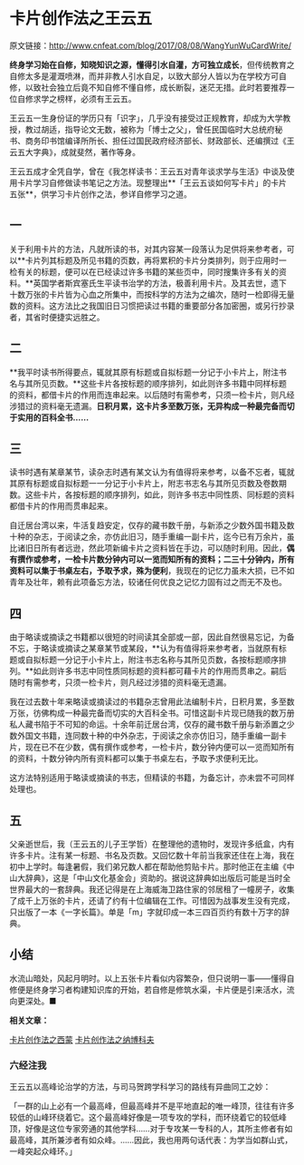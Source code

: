 # 卡片创作法之王云五

原文链接：http://www.cnfeat.com/blog/2017/08/08/WangYunWuCardWrite/

**终身学习始在自修，知晓知识之源，懂得引水自灌，方可独立成长**，但传统教育之自修太多是灌溉喷淋，而并非教人引水自足，以致大部分人皆以为在学校方可自修，以致社会独立后竟不知自修不懂自修，成长断裂，迷茫无措。此时若要推荐一位自修求学之榜样，必须有王云五。

王云五一生身份证的学历只有「识字」，几乎没有接受过正规教育，却成为大学教授，教过胡适，指导论文无数，被称为「博士之父」，曾任民国临时大总统府秘书、商务印书馆编译所所长、担任过国民政府经济部长、财政部长、还编撰过《王云五大字典》，成就斐然，著作等身。

王云五成才全凭自学，曾在《我怎样读书：王云五对青年谈求学与生活》中谈及使用卡片学习自修做读书笔记之方法。现整理出**「王云五谈如何写卡片」的卡片五张**，供学习卡片创作之法，参详自修学习之道。

## 一

关于利用卡片的方法，凡就所读的书，对其内容某一段落认为足供将来参考者，可以**卡片列其标题及所见书籍的页数，再将累积的卡片分类排列，则于应用时一检有关的标题，便可以在已经读过许多书籍的某些页中，同时搜集许多有关的资料。**英国学者斯宾塞氏生平读书治学的方法，极善利用卡片。及其去世，遗下十数万张的卡片皆为心血之所集中，而按科学的方法为之编次，随时一检即得无量数的资料。这方法比之我国旧日习惯把读过书籍的重要部分各加密圈，或另行抄录者，其省时便捷实远胜之。

## 二

**我平时读书所得要点，辄就其原有标题或自拟标题一分记于小卡片上，附注书名与其所见页数。**这些卡片各按标题的顺序排列，如此则许多书籍中同样标题的资料，都借卡片的作用而连串起来。以后随时有需参考，只须一检卡片，则凡经涉猎过的资料毫无遗漏。**日积月累，这卡片多至数万张，无异构成一种最完备而切于实用的百科全书……**

## 三

读书时遇有某章某节，读杂志时遇有某文认为有值得将来参考，以备不忘者，辄就其原有标题或自拟标题一一分记于小卡片上，附志书志名与其所见页数及卷数期数。这些卡片，各按标题的顺序排列，如此，则许多书志中同性质、同标题的资料都借卡片的作用而贯串起来。

自迁居台湾以来，牛活复趋安定，仅存的藏书数千册，与新添之少数外国书籍及数十种的杂志，于阅读之余，亦仿此旧习，随手重编一副卡片，迄今已有万余片，虽比诸旧日所有者远逊，然此项新编卡片之资料皆在手边，可以随时利用。因此，**偶有撰作或参考，一检卡片数分钟内可以一览而知所有的资料；二三十分钟内，所有资料可以集于书桌左右，予取予求，殊为便利**，我现在的记忆力虽未大损，已不如青年及壮年，赖有此项备忘方法，较诸任何优良之记忆力固有过之而无不及也。

## 四

由于略读或摘读之书籍都以很短的时间读其全部或一部，因此自然很易忘记，为备不忘，于略读或摘读之某章某节或某段，**认为有值得将来参考者，当就原有标题或自拟标题一分记于小卡片上，附注书志名称与其所见页数，各按标题顺序排列。**如此则许多书志中同性质同标题的资料都可藉卡片的作用而贯串之。嗣后随时有需参考，只须一检卡片，则凡经过涉猎的资料毫无遗漏。

我在过去数十年来略读或摘读过的书籍杂志曾用此法编制卡片，日积月累，多至数万张，彷佛构成一种最完备而切实的大百科全书。可惜这副卡片现已随我的数万册私人藏书陷于不可知的命运。十余年前迁居台湾，仅存的藏书数千册与新添置之少数外国文书籍，连同数十种的中外杂志，于阅读之余亦仿旧习，随手重编一副卡片，现在已不在少数，偶有撰作或参考，一检卡片，数分钟内便可以一览而知所有的资料，十数分钟内所有资料都可以集于书桌左右，予取予求便利无比。

这方法特别适用于略读或摘读的书志，但精读的书籍，为备忘计，亦未尝不可同样处理也。

## 五

父亲逝世后，我（王云五的儿子王学哲）在整理他的遗物时，发现许多纸盒，内有许多卡片。注有某一标题、书名及页数。又回忆数十年前当我家还住在上海，我在初中上学时。每逢暑假，我们弟兄数人都在帮助他剪贴卡片。那时他正在主编《中山大辞典》，这是「中山文化基金会」资助的。据说这辞典如出版后可能是当时全世界最大的一套辞典。我还记得是在上海威海卫路住家的邻居租了一幢房子，收集了成千上万张的卡片，还请了约有十位编辑在工作。可惜因为战事发生没有完成，只出版了一本《一字长篇》。单是「m」字就印成一本三四百页约有数十万字的辞典。


## 小结

水流山暗处，风起月明时。以上五张卡片看似内容繁杂，但只说明一事——懂得自修便是终身学习者构建知识库的开始，若自修是修筑水渠，卡片便是引来活水，流向更深处。■

**相关文章：**

[卡片创作法之西蒙](https://mp.weixin.qq.com/s?__biz=MzA4MTQ0NDQxNg==&mid=2650639213&idx=1&sn=aaacd51149adb15d9e567ee472f4cef3&chksm=879dc042b0ea4954c8db1d82a5bc6770acc00d476d24a14074eaf5d2268ddb9dba8197e286d1#rd)
 [卡片创作法之纳博科夫](https://mp.weixin.qq.com/s?__biz=MzA4MTQ0NDQxNg==&mid=2650639168&idx=1&sn=a612b22c336488479b91505978feab40&chksm=879dc06fb0ea497984d5760371bd8e5c0e6b050a8237c7859f48bdc72141650eab719eb6e7f5#rd)


### 六经注我

王云五以高峰论治学的方法，与司马贺跨学科学习的路线有异曲同工之妙：



「一群的山上必有一个最高峰，但最高峰并不是平地直起的唯一峰顶，往往有许多较低的山峰环绕着它。这个最高峰好像是一项专攻的学科，而环绕着它的较低峰顶，好像是这位专家旁通的其他学科……对于专攻某一专科的人，其所主修者有如最高峰，其所兼涉者有如众峰。……因此，我也用两句话代表：为学当如群山式，一峰突起众峰环。」


##



